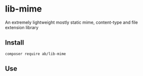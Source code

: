 # lib-mime
An extremely lightweight mostly static mime, content-type and file extension library

## Install

```
composer require ab/lib-mime
```

## Use

